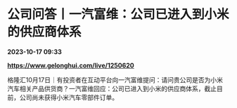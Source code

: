 # 公司问答丨一汽富维：公司已进入到小米的供应商体系

**2023-10-17 09:33**

**https://www.gelonghui.com/live/1250620**

格隆汇10月17日｜有投资者在互动平台向一汽富维提问：请问贵公司是否为小米汽车相关产品供货商？一汽富维回应：公司已进入到小米的供应商体系，截止目前，公司尚未获得小米汽车零部件订单。